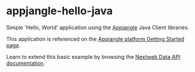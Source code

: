 appjangle-hello-java
====================

Simple 'Hello, World' application using the [Appjangle](http://appjangle.com) Java Client libraries.

This application is referenced on the [Appjangle platform Getting Started page](http://appjangle.com/build#gettingStarted).

Learn to extend this basic example by browsing the [Nextweb Data API documentation](http://nextweb.io).

